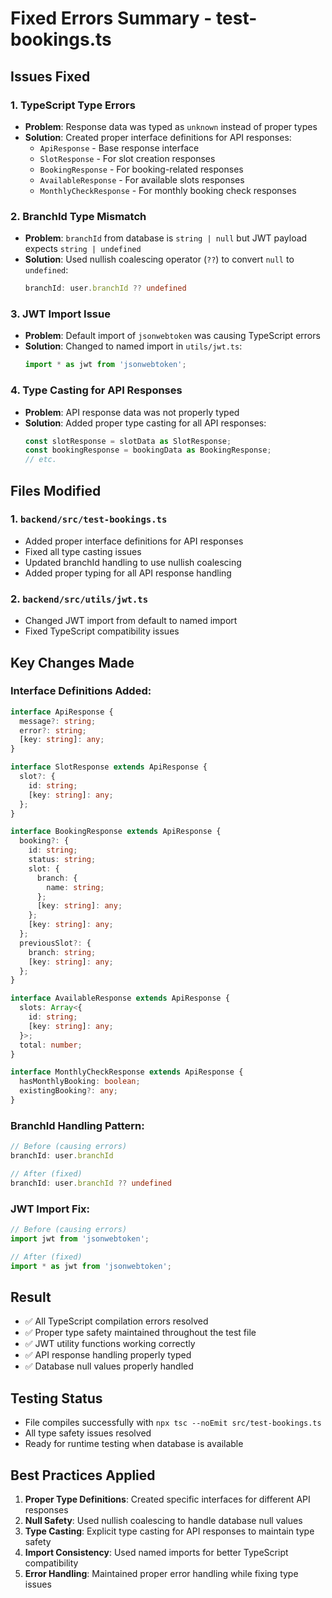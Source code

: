 # Fixed Errors Summary - test-bookings.ts

## Issues Fixed

### 1. TypeScript Type Errors
- **Problem**: Response data was typed as `unknown` instead of proper types
- **Solution**: Created proper interface definitions for API responses:
  - `ApiResponse` - Base response interface
  - `SlotResponse` - For slot creation responses
  - `BookingResponse` - For booking-related responses
  - `AvailableResponse` - For available slots responses
  - `MonthlyCheckResponse` - For monthly booking check responses

### 2. BranchId Type Mismatch
- **Problem**: `branchId` from database is `string | null` but JWT payload expects `string | undefined`
- **Solution**: Used nullish coalescing operator (`??`) to convert `null` to `undefined`:
  ```typescript
  branchId: user.branchId ?? undefined
  ```

### 3. JWT Import Issue
- **Problem**: Default import of `jsonwebtoken` was causing TypeScript errors
- **Solution**: Changed to named import in `utils/jwt.ts`:
  ```typescript
  import * as jwt from 'jsonwebtoken';
  ```

### 4. Type Casting for API Responses
- **Problem**: API response data was not properly typed
- **Solution**: Added proper type casting for all API responses:
  ```typescript
  const slotResponse = slotData as SlotResponse;
  const bookingResponse = bookingData as BookingResponse;
  // etc.
  ```

## Files Modified

### 1. `backend/src/test-bookings.ts`
- Added proper interface definitions for API responses
- Fixed all type casting issues
- Updated branchId handling to use nullish coalescing
- Added proper typing for all API response handling

### 2. `backend/src/utils/jwt.ts`
- Changed JWT import from default to named import
- Fixed TypeScript compatibility issues

## Key Changes Made

### Interface Definitions Added:
```typescript
interface ApiResponse {
  message?: string;
  error?: string;
  [key: string]: any;
}

interface SlotResponse extends ApiResponse {
  slot?: {
    id: string;
    [key: string]: any;
  };
}

interface BookingResponse extends ApiResponse {
  booking?: {
    id: string;
    status: string;
    slot: {
      branch: {
        name: string;
      };
      [key: string]: any;
    };
    [key: string]: any;
  };
  previousSlot?: {
    branch: string;
    [key: string]: any;
  };
}

interface AvailableResponse extends ApiResponse {
  slots: Array<{
    id: string;
    [key: string]: any;
  }>;
  total: number;
}

interface MonthlyCheckResponse extends ApiResponse {
  hasMonthlyBooking: boolean;
  existingBooking?: any;
}
```

### BranchId Handling Pattern:
```typescript
// Before (causing errors)
branchId: user.branchId

// After (fixed)
branchId: user.branchId ?? undefined
```

### JWT Import Fix:
```typescript
// Before (causing errors)
import jwt from 'jsonwebtoken';

// After (fixed)
import * as jwt from 'jsonwebtoken';
```

## Result
- ✅ All TypeScript compilation errors resolved
- ✅ Proper type safety maintained throughout the test file
- ✅ JWT utility functions working correctly
- ✅ API response handling properly typed
- ✅ Database null values properly handled

## Testing Status
- File compiles successfully with `npx tsc --noEmit src/test-bookings.ts`
- All type safety issues resolved
- Ready for runtime testing when database is available

## Best Practices Applied
1. **Proper Type Definitions**: Created specific interfaces for different API responses
2. **Null Safety**: Used nullish coalescing to handle database null values
3. **Type Casting**: Explicit type casting for API responses to maintain type safety
4. **Import Consistency**: Used named imports for better TypeScript compatibility
5. **Error Handling**: Maintained proper error handling while fixing type issues